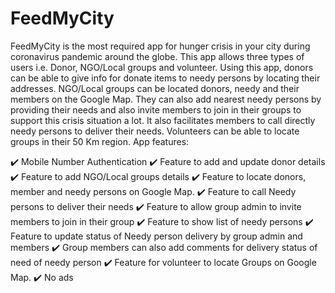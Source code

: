 # FeedMyCity

FeedMyCity is the most required app for hunger crisis in your city during coronavirus pandemic around the globe. This app allows three types of users i.e. Donor, NGO/Local groups and volunteer. Using this app, donors can be able to give info for donate items to needy persons by locating their addresses. NGO/Local groups can be located donors, needy and their members on the Google Map. They can also add nearest needy persons by providing their needs and also invite members to join in their groups to support this crisis situation a lot. It also facilitates members to call directly needy persons to deliver their needs. Volunteers can be able to locate groups in their 50 Km region.
App features:

✔️ Mobile Number Authentication
✔️ Feature to add and update donor details
✔️ Feature to add NGO/Local groups details 
✔️ Feature to locate donors, member and needy persons on Google Map.
✔️ Feature to call Needy persons to deliver their needs
✔️ Feature to allow group admin to invite members to join in their group
✔️ Feature to show list of needy persons
✔️ Feature to update status of Needy person delivery by group admin and members
✔️ Group members can also add comments for delivery status of need of needy person
✔️ Feature for volunteer to locate Groups on Google Map. 
✔️ No ads
